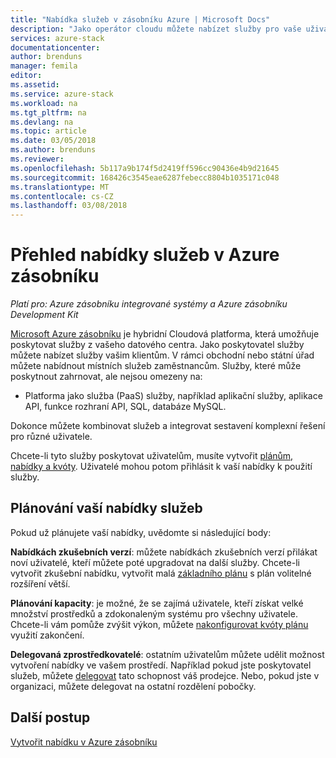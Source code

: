 ```yaml
---
title: "Nabídka služeb v zásobníku Azure | Microsoft Docs"
description: "Jako operátor cloudu můžete nabízet služby pro vaše uživatele."
services: azure-stack
documentationcenter: 
author: brenduns
manager: femila
editor: 
ms.assetid: 
ms.service: azure-stack
ms.workload: na
ms.tgt_pltfrm: na
ms.devlang: na
ms.topic: article
ms.date: 03/05/2018
ms.author: brenduns
ms.reviewer: 
ms.openlocfilehash: 5b117a9b174f5d2419ff596cc90436e4b9d21645
ms.sourcegitcommit: 168426c3545eae6287febecc8804b1035171c048
ms.translationtype: MT
ms.contentlocale: cs-CZ
ms.lasthandoff: 03/08/2018
---
```

# <a name="overview-of-offering-services-in-azure-stack"></a>Přehled nabídky služeb v Azure zásobníku

*Platí pro: Azure zásobníku integrované systémy a Azure zásobníku Development Kit*

[Microsoft Azure zásobníku](azure-stack-poc.md) je hybridní Cloudová platforma, která umožňuje poskytovat služby z vašeho datového centra. Jako poskytovatel služby můžete nabízet služby vašim klientům. V rámci obchodní nebo státní úřad můžete nabídnout místních služeb zaměstnancům. Služby, které může poskytnout zahrnovat, ale nejsou omezeny na:

- Platforma jako služba (PaaS) služby, například aplikační služby, aplikace API, funkce rozhraní API, SQL, databáze MySQL.

Dokonce můžete kombinovat služeb a integrovat sestavení komplexní řešení pro různé uživatele.

Chcete-li tyto služby poskytovat uživatelům, musíte vytvořit [plánům, nabídky a kvóty](azure-stack-plan-offer-quota-overview.md). Uživatelé mohou potom přihlásit k vaší nabídky k použití služby.

## <a name="plan-your-service-offers"></a>Plánování vaší nabídky služeb

Pokud už plánujete vaší nabídky, uvědomte si následující body:

**Nabídkách zkušebních verzí**: můžete nabídkách zkušebních verzí přilákat noví uživatelé, kteří můžete poté upgradovat na další služby. Chcete-li vytvořit zkušební nabídku, vytvořit malá [základního plánu](azure-stack-plan-offer-quota-overview.md#base-plan) s plán volitelné rozšíření větší.

**Plánování kapacity**: je možné, že se zajímá uživatele, kteří získat velké množství prostředků a zdokonaleným systému pro všechny uživatele. Chcete-li vám pomůže zvýšit výkon, můžete [nakonfigurovat kvóty plánu](azure-stack-plan-offer-quota-overview.md#plans) využití zakončení.

**Delegovaná zprostředkovatelé**: ostatním uživatelům můžete udělit možnost vytvoření nabídky ve vašem prostředí. Například pokud jste poskytovatel služeb, můžete [delegovat](azure-stack-delegated-provider.md) tato schopnost váš prodejce. Nebo, pokud jste v organizaci, můžete delegovat na ostatní rozdělení pobočky.

## <a name="next-steps"></a>Další postup
[Vytvořit nabídku v Azure zásobníku](azure-stack-create-offer.md)

